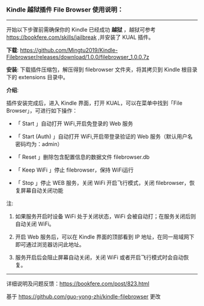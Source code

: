 ### Kindle 越狱插件 File Browser 使用说明：  
------------
开始以下步骤前需确保你的 Kindle 已经成功 **越狱** ，越狱可参考 <https://bookfere.com/skills/jailbreak> ,并安装了 KUAL 插件。

**下载**: <https://github.com/Mingtu2019/Kindle-Filebrowser/releases/download/1.0.0/filebrowser_1.0.0.7z>

**安装**: 下载插件压缩包，解压得到 filebrowser 文件夹，将其拷贝到 Kindle 根目录下的 extensions 目录中。

**介绍**:   

插件安装完成后，进入 Kindle 界面，打开 KUAL，可以在菜单中找到「File Browser」，可进行如下操作：  

   * 「 Start 」自动打开 WiFi,开启免登录的 Web 服务  

   * 「 Start (Auth) 」自动打开 WiFi,开启带登录验证的 Web 服务（默认用户名密码均为：admin）  

   * 「 Reset 」删除包含配置信息的数据文件 filebrowser.db  

   *  「 Keep WiFi 」停止 filebrowser，保持 WiFi运行

   * 「 Stop 」停止 WEB 服务，关闭 WiFi 开启飞行模式，关闭 filebrowser，恢复屏幕自动关闭功能  

注: 
   1. 如果服务开启时设备 WiFi 处于关闭状态，WiFi 会被自动打；在服务关闭后则自动关闭 WiFi。

   2. 开启 Web 服务后，可以在 Kindle 界面的顶部看到 IP 地址，在同一局域网下即可通过浏览器访问此地址。

   3. 服务开启后会阻止屏幕自动关闭，关闭 WiFi 或者开启飞行模式时会自动恢复。

-----------

详细说明及问题反馈：<https://bookfere.com/post/823.html>  

基于 <https://github.com/guo-yong-zhi/kindle-filebrowser> 更改
